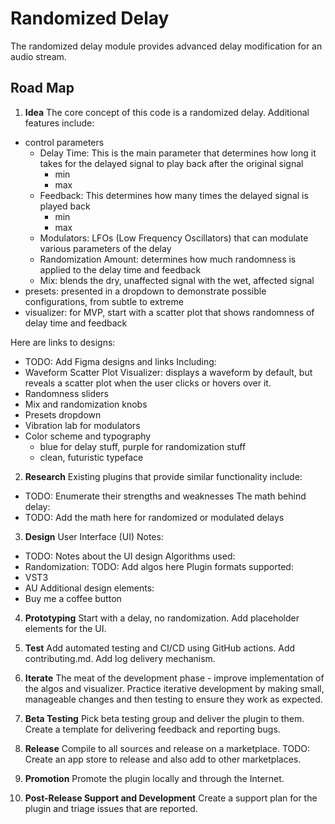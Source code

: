 # Randomized Delay

The randomized delay module provides advanced delay modification for an audio stream.

## Road Map

1. **Idea**
The core concept of this code is a randomized delay. Additional features include:
- control parameters
    - Delay Time: This is the main parameter that determines how long it takes for the delayed signal to play back after the original signal
        - min
        - max
    - Feedback: This determines how many times the delayed signal is played back
        - min
        - max
    - Modulators: LFOs (Low Frequency Oscillators) that can modulate various parameters of the delay
    - Randomization Amount: determines how much randomness is applied to the delay time and feedback
    - Mix: blends the dry, unaffected signal with the wet, affected signal
- presets: presented in a dropdown to demonstrate possible configurations, from subtle to extreme
- visualizer: for MVP, start with a scatter plot that shows randomness of delay time and feedback

Here are links to designs:
- TODO: Add Figma designs and links
Including:
- Waveform Scatter Plot Visualizer: displays a waveform by default, but reveals a scatter plot when the user clicks or hovers over it. 
- Randomness sliders
- Mix and randomization knobs
- Presets dropdown
- Vibration lab for modulators
- Color scheme and typography
    - blue for delay stuff, purple for randomization stuff
    - clean, futuristic typeface

2. **Research**
Existing plugins that provide similar functionality include:
- TODO: Enumerate their strengths and weaknesses
The math behind delay:
- TODO: Add the math here for randomized or modulated delays

3. **Design**
User Interface (UI) Notes:
- TODO: Notes about the UI design
Algorithms used:
- Randomization: TODO: Add algos here
Plugin formats supported:
- VST3
- AU
Additional design elements:
- Buy me a coffee button

4. **Prototyping**
Start with a delay, no randomization.
Add placeholder elements for the UI.

5. **Test**
Add automated testing and CI/CD using GitHub actions.
Add contributing.md. Add log delivery mechanism.

6. **Iterate**
The meat of the development phase - improve implementation of the algos and visualizer.
Practice iterative development by making small, manageable changes and then testing to ensure they work as expected.

7. **Beta Testing**
Pick beta testing group and deliver the plugin to them. Create a template for delivering feedback and reporting bugs.

8. **Release**
Compile to all sources and release on a marketplace.
TODO: Create an app store to release and also add to other marketplaces.

9. **Promotion**
Promote the plugin locally and through the Internet.

10. **Post-Release Support and Development**
Create a support plan for the plugin and triage issues that are reported.
